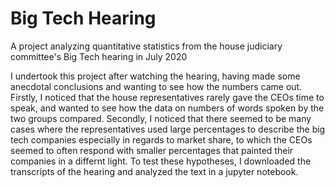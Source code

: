 # Big Tech Hearing
A project analyzing quantitative statistics from the house judiciary committee's Big Tech hearing in July 2020

I undertook this project after watching the hearing, having made some anecdotal conclusions and wanting to see how the numbers came out. 
Firstly, I noticed that the house representatives rarely gave the CEOs time to speak, and wanted to see how the data on numbers of words 
spoken by the two groups compared. Secondly, I noticed that there seemed to be many cases where the representatives used large percentages
to describe the big tech companies especially in regards to market share, to which the CEOs seemed to often respond with smaller percentages 
that painted their companies in a differnt light. To test these hypotheses, I downloaded the transcripts of the hearing and analyzed the 
text in a jupyter notebook. 
